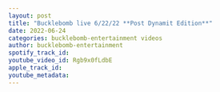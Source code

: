 ```yaml
---
layout: post
title: "Bucklebomb live 6/22/22 **Post Dynamit Edition**"
date: 2022-06-24
categories: bucklebomb-entertainment videos
author: bucklebomb-entertainment
spotify_track_id: 
youtube_video_id: Rgb9x0fLdbE
apple_track_id: 
youtube_metadata: 
---
```

